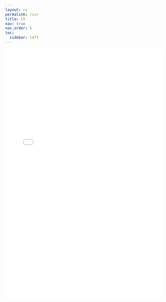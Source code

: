 ```yaml
---
layout: cv
permalink: /cv/
title: CV
nav: true
nav_order: 5
toc:
  sidebar: left
---
```


<iframe src="{{ '/assets/pdf/CV.pdf' | relative_url }}" width="100%" height="800px" style="border:none;">
    Your browser does not support iframes.
</iframe>
